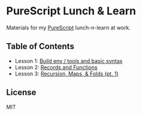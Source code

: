 # PureScript Lunch & Learn

Materials for my [PureScript](http://www.purescript.org/) lunch-n-learn at
work.

## Table of Contents

- Lesson 1: [Build env / tools and basic syntax](lesson01/README.md)
- Lesson 2: [Records and Functions](lesson02/README.md)
- Lesson 3: [Recursion, Maps, & Folds (pt. 1)](lesson03/README.md)

## License

MIT
